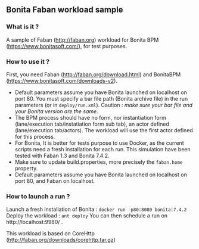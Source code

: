 ## Bonita Faban workload sample

### What is it ?

A sample of Faban (http://faban.org) workload for Bonita BPM (https://www.bonitasoft.com/), for test purposes. 

### How to use it ?

First, you need Faban (http://faban.org/download.html) and BonitaBPM (https://www.bonitasoft.com/downloads-v2). 

* Default parameters assume you have Bonita launched on localhost on port 80. You must specify a bar file path (Bonita archive file) in the run parameters (or in `deploy/run.xml`). Caution : *make sure your bar file and your Bonita version are the same*.
* The BPM process should have no form, nor instantiation form (lane/execution tab/instatiation form sub tab), an actor defined (lane/execution tab/actors). The workload will use the first actor defined for this process. 
* For Bonita, It is better for tests purpose to use Docker, as the current scripts need a fresh installation for each run. This simulation have been tested with Faban 1.3 and Bonita 7.4.2.
* Make sure to update build.properties, more precisely the `faban.home` property.
* Default parameters assume you have Bonita launched on localhost on port 80, and Faban on localhost.

### How to launch a run ?

Launch a fresh installation of Bonita :
`docker run -p80:8080 bonita:7.4.2`
Deploy the workload : 
`ant deploy`
You can then schedule a run on http://localhost:9980/ .

This workload is based on CoreHttp (http://faban.org/downloads/corehttp.tar.gz)
